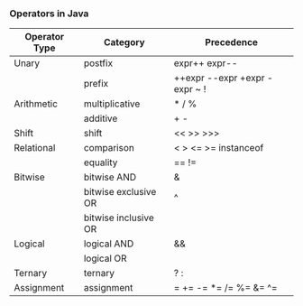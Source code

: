 <h3>Operators in Java</h3>

| Operator Type     | Category          | Precedence          |
| ----------------- | ------------------ | ------------------- |
| Unary             | postfix            | expr++ expr--       |
|                   | prefix             | ++expr --expr +expr -expr ~ ! |
| Arithmetic        | multiplicative     | * / %               |
|                   | additive           | + -                 |
| Shift             | shift              | << >> >>>           |
| Relational        | comparison         | < > <= >= instanceof |
|                   | equality           | == !=               |
| Bitwise           | bitwise AND        | &                   |
|                   | bitwise exclusive OR | ^                 |
|                   | bitwise inclusive OR | |                 |
| Logical           | logical AND        | &&                  |
|                   | logical OR         | ||                  |
| Ternary           | ternary            | ? :                 |
| Assignment        | assignment         | = += -= *= /= %= &= ^= |= <<= >>= >>>= |
